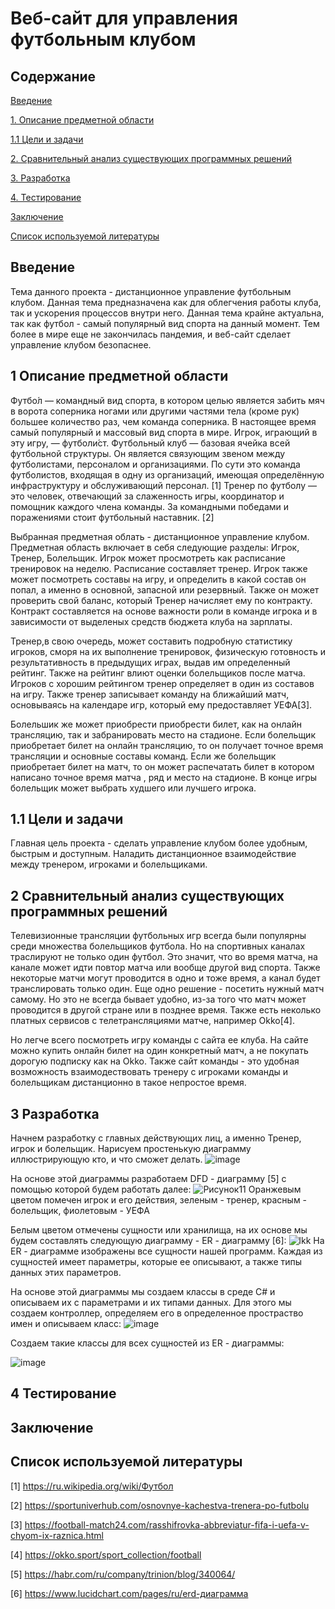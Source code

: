 # Веб-сайт для управления футбольным клубом

## Содержание

[Введение](#introdution)

[1. Описание предметной области](#domainDescription)

[1.1 Цели и задачи](#Tasks)

[2. Сравнительный анализ существующих программных решений](#existSoftware)

[3. Разработка](#Development)

[4. Тестирование](#Test)

[Заключение](#End)

[Список используемой литературы](#Litera)

<a name="introdution"/>

## Введение

<a name="domainDescription"/>

Тема данного проекта - дистанционное управление футбольным клубом. Данная тема предназначена как для облегчения работы клуба, так и ускорения процессов внутри него. Данная тема крайне актуальна, так как футбол - самый популярный вид спорта на данный момент. Тем более в мире еще не закончилась пандемия, и веб-сайт сделает управление клубом безопаснее. 
## 1 Описание предметной области
Футбо́л — командный вид спорта, в котором целью является забить мяч в ворота соперника ногами или другими частями тела (кроме рук) большее количество раз, чем команда соперника. В настоящее время самый популярный и массовый вид спорта в мире. Игрок, играющий в эту игру, — футболи́ст. Футбольный клуб — базовая ячейка всей футбольной структуры. Он является связующим звеном между футболистами, персоналом и организациями. По сути это команда футболистов, входящая в одну из организаций, имеющая определённую инфраструктуру и обслуживающий персонал. [1] Тренер по футболу — это человек, отвечающий за слаженность игры, координатор и помощник каждого члена команды. За командными победами и поражениями стоит футбольный наставник. [2]

Выбранная предметная облать - дистанционное управление клубом. Предметная область включает в себя следующие разделы: Игрок, Тренер, Болельщик. Игрок может просмотреть как расписание тренировок на неделю. Расписание составляет тренер. Игрок также может посмотреть составы на игру, и определить в какой состав он попал, а именно в основной, запасной или резервный. Также он может проверить свой баланс, который Тренер начисляет ему по контракту. Контракт составляется на основе важности роли в команде игрока и в зависимости от выделеных средств бюджета клуба на зарплаты. 

Тренер,в свою очередь, может составить подробную статистику игроков, сморя на их выполнение тренировок, физическую готовность и результативность в предыдущих играх, выдав им определенный рейтинг. Также на рейтинг влиют оценки болельщиков после матча. Игроков с хорошим рейтингом тренер определяет в один из составов на игру. Также тренер записывает команду на ближайший матч, основываясь на календаре игр, который ему предоставляет УЕФА[3].

Болельшик же может  приобрести приобрести билет, как на онлайн трансляцию, так и забранировать место на стадионе. Если болельщик приобретает билет на онлайн трансляцию, то он получает точное время трансляции и основные составы команд. Если же болельщик приобретает билет на матч, то он может распечатать билет в котором написано точное время матча , ряд и место на стадионе. В конце игры болельщик может выбрать худшего или лучшего игрока.

<a name = "Tasks"/>

## 1.1 Цели и задачи
Главная цель проекта - сделать управление клубом более удобным, быстрым и доступным.
Наладить дистанционное взаимодействие между тренером, игроками и болельщиками.
<a name = "existSoftware"/>

## 2 Сравнительный анализ существующих программных решений
Телевизионные трансляции футбольных игр всегда были популярны среди множества болельщиков футбола. Но на спортивных каналах траслируют не только один футбол. Это значит, что во время матча, на канале может идти повтор матча или вообще другой вид спорта. Также некоторые матчи могут проводится в одно и тоже время, а канал будет транслировать только один.
Еще одно решение - посетить нужный матч самому. Но это не всегда бывает удобно, из-за того что матч может проводится в другой стране или в позднее время. Также есть неколько платных сервисов с телетрансляциями матче, например Okko[4].

Но легче всего посмотреть игру команды с сайта ее клуба. На сайте можно купить онлайн билет на один конкретный матч, а не покупать дорогую подписку как на Okko. Также сайт команды - это удобная возможность взаимодествовать тренеру с игроками команды и болельщикам дистанционно в такое непростое время. 
<a name = "Development"/>

## 3 Разработка
Начнем разработку с главных действующих лиц, а именно Тренер, игрок и болельщик. Нарисуем простенькую диаграмму иллюстрирующую кто, и что сможет делать.
![image](https://user-images.githubusercontent.com/91204107/144304368-869865d9-7054-4240-83e4-a8785eaa96a8.png)

На основе этой диаграммы разработаем DFD - диаграмму [5] с помощью которой будем работать далее:
![Рисунок11](https://user-images.githubusercontent.com/91204107/144305950-d63db309-13b0-4521-b43c-6640337d50b2.png)
Оранжевым цветом помечен игрок и его действия, зеленым - тренер, красным - болельщик, фиолетовым - УЕФА

Белым цветом отмечены сущности или хранилища, на их основе мы будем составлять следующую диаграмму - ER - диаграмму [6]:
![lkk](https://user-images.githubusercontent.com/91204107/145712072-f3c0d8f3-b1f7-4fe9-879c-2222ca95c11a.png)
На ER - диаграмме изображены все сущности нашей программ. Каждая из сущностей имеет параметры, которые ее описывают, а также типы данных этих параметров. 

На основе этой диаграммы мы создаем классы в среде C# и описываем их с параметрами и их типами данных. Для этого мы создаем контроллер, определяем его в определенное простраство имен и описываем класс:
![image](https://user-images.githubusercontent.com/91204107/144307825-e57f2801-5d91-473f-b9c8-a23e7aaed72e.png)

Создаем такие классы для всех сущностей из ER - диаграммы:

![image](https://user-images.githubusercontent.com/91204107/144307987-eb127572-e123-4c5b-bbce-5043c95d4bbb.png)





<a name = "Test"/>

## 4 Тестирование

<a name = "End"/>

## Заключение

<a name = "Litera"/>

## Список используемой литературы

[1] https://ru.wikipedia.org/wiki/Футбол

[2] https://sportuniverhub.com/osnovnye-kachestva-trenera-po-futbolu

[3] https://football-match24.com/rasshifrovka-abbreviatur-fifa-i-uefa-v-chyom-ix-raznica.html

[4] https://okko.sport/sport_collection/football

[5] https://habr.com/ru/company/trinion/blog/340064/

[6] https://www.lucidchart.com/pages/ru/erd-диаграмма
